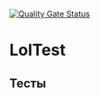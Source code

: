 [![Quality Gate Status](https://sonarcloud.io/api/project_badges/measure?project=Epasik_LolTest&metric=alert_status)](https://sonarcloud.io/summary/new_code?id=Epasik_LolTest)

# LolTest
## Тесты
